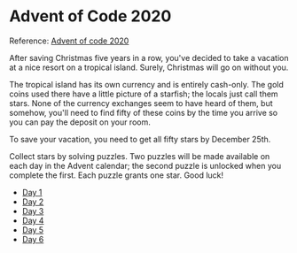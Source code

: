 # Advent of Code 2020

Reference: [Advent of code 2020](https://adventofcode.com/2020)

After saving Christmas five years in a row, you've decided to take a vacation at a nice resort on a tropical island. Surely, Christmas will go on without you.

The tropical island has its own currency and is entirely cash-only. The gold coins used there have a little picture of a starfish; the locals just call them stars. None of the currency exchanges seem to have heard of them, but somehow, you'll need to find fifty of these coins by the time you arrive so you can pay the deposit on your room.

To save your vacation, you need to get all fifty stars by December 25th.

Collect stars by solving puzzles. Two puzzles will be made available on each day in the Advent calendar; the second puzzle is unlocked when you complete the first. Each puzzle grants one star. Good luck!

* [Day 1](https://github.com/thunguyen19/advent-of-code-2020/tree/master/day1)
* [Day 2](https://github.com/thunguyen19/advent-of-code-2020/tree/master/day2)
* [Day 3](https://github.com/thunguyen19/advent-of-code-2020/tree/master/day3)
* [Day 4](https://github.com/thunguyen19/advent-of-code-2020/tree/master/day4)
* [Day 5](https://github.com/thunguyen19/advent-of-code-2020/tree/master/day5)
* [Day 6](https://github.com/thunguyen19/advent-of-code-2020/tree/master/day6)
